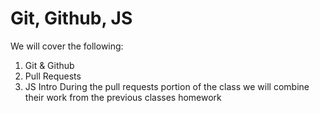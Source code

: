 # Git, Github, JS
We will cover the following:
1. Git & Github
1. Pull Requests
1. JS Intro
During the pull requests portion of the class we will combine their work from the previous classes homework